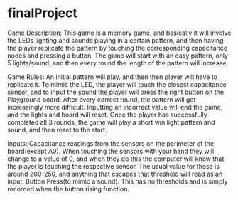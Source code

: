 # finalProject

Game Description:
	This game is a memory game, and basically it will involve the LEDs lighting and sounds playing in a certain pattern, and then having the player replicate the pattern by touching the corresponding capacitance nodes and pressing a button. The game will start with an easy pattern, only 5 lights/sound, and then every round the length of the pattern will increase. 

Game Rules: 
	An initial pattern will play, and then then player will have to replicate it. To mimic the LED, the player will touch the closest capacitance sensor, and to input the sound the player will press the right button on the Playground board. After every correct round, the pattern will get increasingly more difficult. Inputting an incorrect value will end the game, and the lights and board will reset. Once the player has successfully completed all 3 rounds, the game will play a short win light pattern and sound, and then reset to the start.

Inputs:
	Capacitance readings from the sensors on the perimeter of the board(except A0). When touching the sensors with your hand they will change to a value of 0, and when they do this the computer will know that the player is touching the respective sensor. The usual value for these is around 200-250, and anything that escapes that threshold will read as an input.
	Button Press(to mimic a sound). This has no thresholds and is simply recorded when the button rising function.
